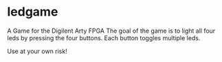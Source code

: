 # ledgame

A Game for the Digilent Arty FPGA
The goal of the game is to light all four leds by pressing the four buttons.
Each button toggles multiple leds.

Use at your own risk!


